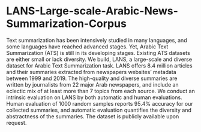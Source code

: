 # LANS-Large-scale-Arabic-News-Summarization-Corpus

Text summarization has been intensively studied in many languages, and some languages have reached advanced stages. Yet, Arabic Text Summarization (ATS) is still in its developing stages. Existing ATS datasets are either small or lack diversity. We build, LANS, a large-scale and diverse dataset for Arabic Text Summarization task. LANS offers 8.4 million articles and their summaries extracted from newspapers websites’ metadata between 1999 and 2019. The high-quality and diverse summaries are written by journalists from 22 major Arab newspapers, and include an eclectic mix of at least more than 7 topics from each source. We conduct an intrinsic evaluation on LANS by both automatic and human evaluations. Human evaluation of 1000 random samples reports 95.4% accuracy for our collected summaries, and automatic evaluation quantifies the diversity and abstractness of the summaries. The dataset is publicly available upon request.
